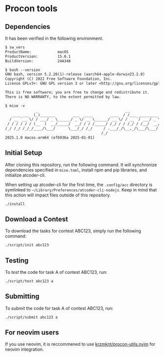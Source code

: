 # Procon tools

## Dependencies

It has been verified in the following environment.

```txt
$ sw_vers
ProductName:            macOS
ProductVersion:         15.0.1
BuildVersion:           24A348

$ bash --version
GNU bash, version 5.2.26(1)-release (aarch64-apple-darwin23.2.0)
Copyright (C) 2022 Free Software Foundation, Inc.
License GPLv3+: GNU GPL version 3 or later <http://gnu.org/licenses/gpl.html>

This is free software; you are free to change and redistribute it.
There is NO WARRANTY, to the extent permitted by law.

$ mise -v
              _                                        __
   ____ ___  (_)_______        ___  ____        ____  / /___ _________
  / __ `__ \/ / ___/ _ \______/ _ \/ __ \______/ __ \/ / __ `/ ___/ _ \
 / / / / / / (__  )  __/_____/  __/ / / /_____/ /_/ / / /_/ / /__/  __/
/_/ /_/ /_/_/____/\___/      \___/_/ /_/     / .___/_/\__,_/\___/\___/
                                            /_/
2025.1.0 macos-arm64 (ef6936a 2025-01-01)
```

## Initial Setup

After cloning this repository, run the following command. It will synchronize dependencies specified in `mise.toml`, install npm and pip libraries, and initialize atcoder-cli.

When setting up atcoder-cli for the first time, the `.config/acc` directory is symlinked to `~/Library/Preferences/atcoder-cli-nodejs`. Keep in mind that this action will impact files outside of this repository.

```bash
./install
```

## Download a Contest

To download the tasks for contest ABC123, simply run the following command:

```bash
./script/init abc123
```

## Testing

To _test_ the code for task A of contest ABC123, run:

```bash
./script/test abc123 a
```

## Submitting

To _submit_ the code for task A of contest ABC123, run:

```bash
./script/submit abc123 a
```

## For neovim users

If you use neovim, it is reccommened to use [krzmknt/procon-utils.nvim](https://github.com/krzmknt/procon-utils.nvim) for neovim integration.
